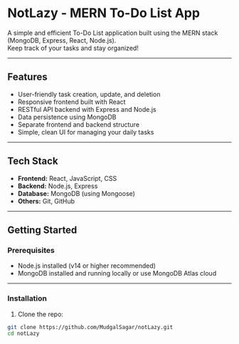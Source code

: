 # NotLazy - MERN To-Do List App

A simple and efficient To-Do List application built using the MERN stack (MongoDB, Express, React, Node.js).  
Keep track of your tasks and stay organized!

---

## Features

- User-friendly task creation, update, and deletion  
- Responsive frontend built with React  
- RESTful API backend with Express and Node.js  
- Data persistence using MongoDB  
- Separate frontend and backend structure  
- Simple, clean UI for managing your daily tasks

---

## Tech Stack

- **Frontend:** React, JavaScript, CSS  
- **Backend:** Node.js, Express  
- **Database:** MongoDB (using Mongoose)  
- **Others:** Git, GitHub  

---

## Getting Started

### Prerequisites

- Node.js installed (v14 or higher recommended)  
- MongoDB installed and running locally or use MongoDB Atlas cloud  

---

### Installation

1. Clone the repo:

```bash
git clone https://github.com/MudgalSagar/notLazy.git
cd notLazy
